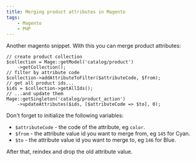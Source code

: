 ```yaml
---
title: Merging product attributes in Magento
tags:
    - Magento
    - PHP
---
```


Another magento snippet. With this you can merge product attributes:

	// create product collection
	$collection = Mage::getModel('catalog/product')
	    ->getCollection();
	// filter by attribute code
	$collection->addAttributeToFilter($attributeCode, $from);
	// get all product ids...
	$ids = $collection->getAllIds();
	// ...and update them
	Mage::getSingleton('catalog/product_action')
	    ->updateAttributes($ids, [$attributeCode => $to], 0);

Don't forget to initialize the following variables:

- `$attributeCode` - the code of the attribute, eg `color`.
- `$from` - the attribute value id you want to merge from, eg `145` for Cyan.
- `$to` - the attribute value id you want to merge to, eg `146` for Blue.

After that, reindex and drop the old attribute value.
